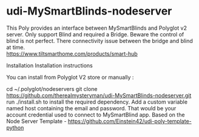 # udi-MySmartBlinds-nodeserver

This Poly provides an interface between MySmartBlinds and Polyglot v2 server. Only support Blind and required a Bridge. Beware the control of blind is not perfect. There connectivity issue between the bridge and blind at time.  
https://www.tiltsmarthome.com/products/smart-hub

Installation
Installation instructions

You can install from Polyglot V2 store or manually :

cd ~/.polyglot/nodeservers
git clone https://github.com/therealmysteryman/udi-MySmartBlinds-nodeserver.git
run ./install.sh to install the required dependency.
Add a custom variable named host containing the email and password. That would be your account credential used to connect to MySmartBlind app.
Based on the Node Server Template - https://github.com/Einstein42/udi-poly-template-python
